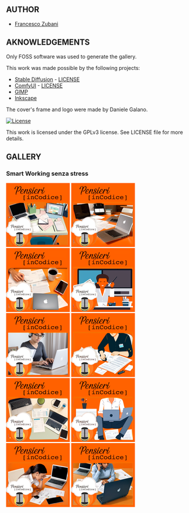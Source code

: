 ## AUTHOR

- [Francesco Zubani](https://www.linkedin.com/in/francesco-zubani-5957081a6/)

## AKNOWLEDGEMENTS

Only FOSS software was used to generate the gallery.

This work was made possible by the following projects:

- [Stable Diffusion](https://github.com/CompVis/stable-diffusion) - [LICENSE](https://github.com/CompVis/stable-diffusion/blob/main/LICENSE)
- [ComfyUI](https://github.com/comfyanonymous/ComfyUI) - [LICENSE](https://github.com/comfyanonymous/ComfyUI/blob/master/LICENSE)
- [GIMP](https://www.gimp.org/)
- [Inkscape](https://inkscape.org/)

The cover's frame and logo were made by Daniele Galano.

[![License](https://img.shields.io/badge/License-GPL%20v3-blue.svg)](http://www.gnu.org/licenses/gpl-3.0)

This work is licensed under the GPLv3 license.
See LICENSE file for more details.

## GALLERY

### Smart Working senza stress

<div class="gallery">
  <a href="PIC29_01.png"><img class="thumbnail" src="./thumbs/PIC29_01.png" alt="PIC29_01"></a>
  <a href="PIC29_02.png"><img class="thumbnail" src="./thumbs/PIC29_02.png" alt="PIC29_02"></a>
  <a href="PIC29_03.png"><img class="thumbnail" src="./thumbs/PIC29_03.png" alt="PIC29_03"></a>
  <a href="PIC29_04.png"><img class="thumbnail" src="./thumbs/PIC29_04.png" alt="PIC29_04"></a>
  <a href="PIC29_05.png"><img class="thumbnail" src="./thumbs/PIC29_05.png" alt="PIC29_05"></a>
  <a href="PIC29_06.png"><img class="thumbnail" src="./thumbs/PIC29_06.png" alt="PIC29_06"></a>
  <a href="PIC29_07.png"><img class="thumbnail" src="./thumbs/PIC29_07.png" alt="PIC29_07"></a>
  <a href="PIC29_08.png"><img class="thumbnail" src="./thumbs/PIC29_08.png" alt="PIC29_08"></a>
  <a href="PIC29_09.png"><img class="thumbnail" src="./thumbs/PIC29_09.png" alt="PIC29_09"></a>
  <a href="PIC29_10.png"><img class="thumbnail" src="./thumbs/PIC29_10.png" alt="PIC29_10"></a>
</div>
</body>
</html>
